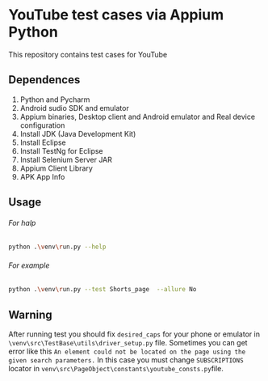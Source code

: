 # YouTube test cases via Appium Python

This repository contains test cases for YouTube 

## Dependences
1. Python and Pycharm 
2. Android sudio SDK and emulator
3. Appium binaries, Desktop client and Android emulator and Real device configuration
4. Install JDK (Java Development Kit) 
5. Install Eclipse
6. Install TestNg for Eclipse
7. Install Selenium Server JAR 
8. Appium Client Library
9. APK App Info



## Usage
###### For halp
```bash
python .\venv\run.py --help
```
###### For example
```bash
python .\venv\run.py --test Shorts_page  --allure No
```


## Warning
After running test you should fix ``` desired_caps ``` for your phone or emulator in ``` \venv\src\TestBase\utils\driver_setup.py ``` file.
Sometimes you can get error like this ```An element could not be located on the page using the given search parameters.``` In this case you must change ```SUBSCRIPTIONS``` locator in ``` venv\src\PageObject\constants\youtube_consts.py ```file.
